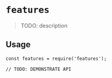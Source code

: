 # `features`

> TODO: description

## Usage

```
const features = require('features');

// TODO: DEMONSTRATE API
```
